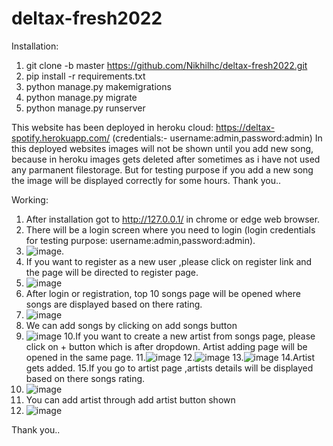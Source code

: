 # deltax-fresh2022

Installation:
  1. git clone -b master https://github.com/Nikhilhc/deltax-fresh2022.git
  2. pip install -r requirements.txt
  3. python manage.py makemigrations
  4. python manage.py migrate
  5. python manage.py runserver
 
This website has been deployed in heroku cloud: https://deltax-spotify.herokuapp.com/ (credentials:- username:admin,password:admin)
In this deployed websites images will not be shown until you add new song, because in heroku images gets deleted after sometimes as i have not used any parmanent filestorage. But for testing purpose if you add a new song the image will be displayed correctly for some hours. Thank you..
 
Working:
  1. After installation got to http://127.0.0.1/ in chrome or edge web browser.
  2. There will be a login screen where you need to login (login credentials for testing purpose: username:admin,password:admin).
  3. ![image](https://user-images.githubusercontent.com/34531929/172035246-9fe49ab6-6da2-4454-969f-92ce63627f4f.png).
  4. If you want to register as a new user ,please click on register link and the page will be directed to register page.
  5. ![image](https://user-images.githubusercontent.com/34531929/172035274-a32788ae-20e5-43f3-9f47-569d8d0e017d.png)
  6. After login or registration, top 10 songs page will be opened where songs are displayed based on there rating.
  7. ![image](https://user-images.githubusercontent.com/34531929/172035302-89263d75-69cf-4231-bffc-782f1d461c00.png)
  8. We can add songs by clicking on add songs button
  9. ![image](https://user-images.githubusercontent.com/34531929/172035357-e1ad00ca-3e14-407e-ad9d-25c9ad383ac4.png)
  10.If you want to create a new artist from songs page, please click on + button which is after dropdown. Artist adding page will be opened in the same page.
  11.![image](https://user-images.githubusercontent.com/34531929/172035401-15d98560-40b0-470c-ac48-d7006bf3a541.png)
  12.![image](https://user-images.githubusercontent.com/34531929/172035426-6c65c833-3591-457f-aaee-0c5c10c11e14.png)
  13.![image](https://user-images.githubusercontent.com/34531929/172035497-8f3d1ec3-9a9c-4776-8b4b-6d73b81c3250.png)
  14.Artist gets added.
  15.If you go to artist page ,artists details will be displayed based on there songs rating.
  16. ![image](https://user-images.githubusercontent.com/34531929/172035513-802c967c-d93a-486a-a6be-baa757ac5869.png)
  17. You can add artist through add artist button shown
  18. ![image](https://user-images.githubusercontent.com/34531929/172035542-0f3af641-8501-4f04-87c2-8e741c7966a0.png)
 
 Thank you..

